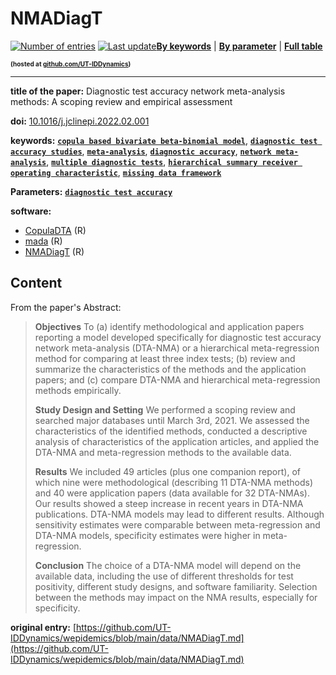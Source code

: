 <!--DO NOT EDIT BY HAND-->
 
#  NMADiagT 
 

 [![Number of entries](https://img.shields.io/badge/dynamic/json?label=Entries&query=message&url=https%3A%2F%2Fut-iddynamics.github.io%2Fwepidemics%2Finfo%2Fentries.json)](https://github.com/UT-IDDynamics/wepidemics) [![Last update](https://img.shields.io/github/last-commit/UT-IDDynamics/wepidemics)](https://github.com/UT-IDDynamics/wepidemics)[**By keywords**](../by-keyword.md) \| [**By parameter**](../by-parameter.md) \| [**Full table**](../full-table.md)
<p style="font-size:10px;font-weight:bold;">(hosted at <a href="https://github.com/UT-IDDynamics/wepidemics" target="_blank">github.com/UT-IDDynamics</a>)</p>

---
 
 
**title of the paper:** Diagnostic test accuracy network meta-analysis methods: A scoping review and empirical assessment
 
**doi:** [10.1016/j.jclinepi.2022.02.001](https://doi.org/10.1016/j.jclinepi.2022.02.001)
 

**keywords:** [**`copula based bivariate beta-binomial model`**](../by-keyword.md#copula-based-bivariate-beta-binomial-model), [**`diagnostic test accuracy studies`**](../by-keyword.md#diagnostic-test-accuracy-studies), [**`meta-analysis`**](../by-keyword.md#meta-analysis), [**`diagnostic accuracy`**](../by-keyword.md#diagnostic-accuracy), [**`network meta-analysis`**](../by-keyword.md#network-meta-analysis), [**`multiple diagnostic tests`**](../by-keyword.md#multiple-diagnostic-tests), [**`hierarchical summary receiver operating characteristic`**](../by-keyword.md#hierarchical-summary-receiver-operating-characteristic), [**`missing data framework`**](../by-keyword.md#missing-data-framework) 

**Parameters:** [**`diagnostic test accuracy`**](../by-parameter.md#diagnostic-test-accuracy) 

**software:**
 
 - [CopulaDTA](https://cran.r-project.org/web/packages/CopulaDTA/index.html) (R) 
 - [mada](https://cranr-projectorg/web/packages/mada/indexhtml) (R) 
 - [NMADiagT](https://cran.r-project.org/web/packages/NMADiagT/index.html) (R) 


## Content



From the paper's Abstract:

> **Objectives**
To (a) identify methodological and application papers reporting a model developed specifically for diagnostic test accuracy network meta-analysis (DTA-NMA) or a hierarchical meta-regression method for comparing at least three index tests; (b) review and summarize the characteristics of the methods and the application papers; and (c) compare DTA-NMA and hierarchical meta-regression methods empirically.
>
> **Study Design and Setting**
We performed a scoping review and searched major databases until March 3rd, 2021. We assessed the characteristics of the identified methods, conducted a descriptive analysis of characteristics of the application articles, and applied the DTA-NMA and meta-regression methods to the available data.
>
> **Results**
We included 49 articles (plus one companion report), of which nine were methodological (describing 11 DTA-NMA methods) and 40 were application papers (data available for 32 DTA-NMAs). Our results showed a steep increase in recent years in DTA-NMA publications. DTA-NMA models may lead to different results. Although sensitivity estimates were comparable between meta-regression and DTA-NMA models, specificity estimates were higher in meta-regression.
>
> **Conclusion**
The choice of a DTA-NMA model will depend on the available data, including the use of different thresholds for test positivity, different study designs, and software familiarity. Selection between the methods may impact on the NMA results, especially for specificity.





 **original entry:**  [https://github.com/UT-IDDynamics/wepidemics/blob/main/data/NMADiagT.md](https://github.com/UT-IDDynamics/wepidemics/blob/main/data/NMADiagT.md) 
